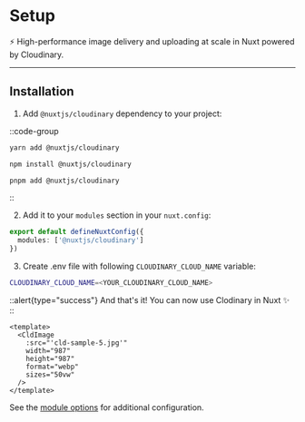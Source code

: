 # Setup

⚡️ High-performance image delivery and uploading at scale in Nuxt powered by Cloudinary.

---

## Installation

1. Add `@nuxtjs/cloudinary` dependency to your project:

::code-group

```bash [Yarn]
yarn add @nuxtjs/cloudinary
```

```bash [NPM]
npm install @nuxtjs/cloudinary
```

```bash [PNPM]
pnpm add @nuxtjs/cloudinary
```

::

2. Add it to your `modules` section in your `nuxt.config`:

```ts
export default defineNuxtConfig({
  modules: ['@nuxtjs/cloudinary']
})
```

3. Create .env file with following `CLOUDINARY_CLOUD_NAME` variable:

```bash
CLOUDINARY_CLOUD_NAME=<YOUR_CLOUDINARY_CLOUD_NAME>
```

::alert{type="success"}
And that's it! You can now use Clodinary in Nuxt ✨
::

```vue
<template>
  <CldImage
    :src="'cld-sample-5.jpg'"
    width="987"
    height="987"
    format="webp"
    sizes="50vw"
  />
</template>
```

See the [module options](/getting-started/options) for additional configuration.
